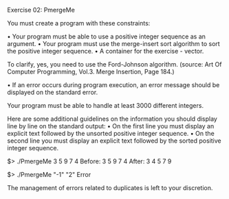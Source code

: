 Exercise 02: PmergeMe

You must create a program with these constraints:

• Your program must be able to use a positive integer sequence as an argument.
• Your program must use the merge-insert sort algorithm to sort the positive integer sequence.
• A container for the exercise - vector.

To clarify, yes, you need to use the Ford-Johnson algorithm.
(source: Art Of Computer Programming, Vol.3. Merge Insertion, Page 184.)

• If an error occurs during program execution, an error message should be displayed on the standard error.

Your program must be able to handle at least 3000 different integers.

Here are some additional guidelines on the information you should display line by line on the standard output:
• On the first line you must display an explicit text followed by the unsorted positive integer sequence.
• On the second line you must display an explicit text followed by the sorted positive integer sequence.

$> ./PmergeMe 3 5 9 7 4
Before: 3 5 9 7 4
After: 3 4 5 7 9

$> ./PmergeMe "-1" "2"
Error

The management of errors related to duplicates is left to your
discretion.
